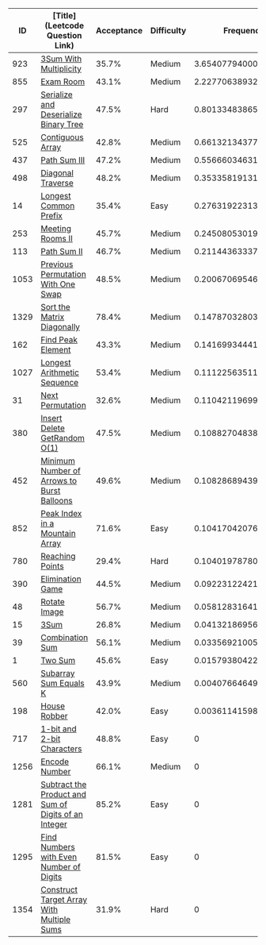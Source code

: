 |ID|[Title](Leetcode Question Link)|Acceptance|Difficulty|Frequency|
|----|-----|----|---|---|
|923|[3Sum With Multiplicity]( https://leetcode.com/problems/3sum-with-multiplicity)|35.7%|Medium|3.6540779400095724|
|855|[Exam Room]( https://leetcode.com/problems/exam-room)|43.1%|Medium|2.227706389329833|
|297|[Serialize and Deserialize Binary Tree]( https://leetcode.com/problems/serialize-and-deserialize-binary-tree)|47.5%|Hard|0.8013348386500929|
|525|[Contiguous Array]( https://leetcode.com/problems/contiguous-array)|42.8%|Medium|0.661321343774057|
|437|[Path Sum III]( https://leetcode.com/problems/path-sum-iii)|47.2%|Medium|0.5566603463186759|
|498|[Diagonal Traverse]( https://leetcode.com/problems/diagonal-traverse)|48.2%|Medium|0.3533581913127385|
|14|[Longest Common Prefix]( https://leetcode.com/problems/longest-common-prefix)|35.4%|Easy|0.276319223139963|
|253|[Meeting Rooms II]( https://leetcode.com/problems/meeting-rooms-ii)|45.7%|Medium|0.24508053019079523|
|113|[Path Sum II]( https://leetcode.com/problems/path-sum-ii)|46.7%|Medium|0.2114436333734406|
|1053|[Previous Permutation With One Swap]( https://leetcode.com/problems/previous-permutation-with-one-swap)|48.5%|Medium|0.20067069546215116|
|1329|[Sort the Matrix Diagonally]( https://leetcode.com/problems/sort-the-matrix-diagonally)|78.4%|Medium|0.14787032803970862|
|162|[Find Peak Element]( https://leetcode.com/problems/find-peak-element)|43.3%|Medium|0.14169934441669452|
|1027|[Longest Arithmetic Sequence]( https://leetcode.com/problems/longest-arithmetic-sequence)|53.4%|Medium|0.11122563511022437|
|31|[Next Permutation]( https://leetcode.com/problems/next-permutation)|32.6%|Medium|0.11042119699719148|
|380|[Insert Delete GetRandom O(1)]( https://leetcode.com/problems/insert-delete-getrandom-o1)|47.5%|Medium|0.1088270483839184|
|452|[Minimum Number of Arrows to Burst Balloons]( https://leetcode.com/problems/minimum-number-of-arrows-to-burst-balloons)|49.6%|Medium|0.10828689439229534|
|852|[Peak Index in a Mountain Array]( https://leetcode.com/problems/peak-index-in-a-mountain-array)|71.6%|Easy|0.10417042076751157|
|780|[Reaching Points]( https://leetcode.com/problems/reaching-points)|29.4%|Hard|0.1040197878075301|
|390|[Elimination Game]( https://leetcode.com/problems/elimination-game)|44.5%|Medium|0.0922312242160336|
|48|[Rotate Image]( https://leetcode.com/problems/rotate-image)|56.7%|Medium|0.058128316417041546|
|15|[3Sum]( https://leetcode.com/problems/3sum)|26.8%|Medium|0.04132186956190618|
|39|[Combination Sum]( https://leetcode.com/problems/combination-sum)|56.1%|Medium|0.033569210052752915|
|1|[Two Sum]( https://leetcode.com/problems/two-sum)|45.6%|Easy|0.01579380422752371|
|560|[Subarray Sum Equals K]( https://leetcode.com/problems/subarray-sum-equals-k)|43.9%|Medium|0.00407664649376343|
|198|[House Robber]( https://leetcode.com/problems/house-robber)|42.0%|Easy|0.003611415987216383|
|717|[1-bit and 2-bit Characters]( https://leetcode.com/problems/1-bit-and-2-bit-characters)|48.8%|Easy|0|
|1256|[Encode Number]( https://leetcode.com/problems/encode-number)|66.1%|Medium|0|
|1281|[Subtract the Product and Sum of Digits of an Integer]( https://leetcode.com/problems/subtract-the-product-and-sum-of-digits-of-an-integer)|85.2%|Easy|0|
|1295|[Find Numbers with Even Number of Digits]( https://leetcode.com/problems/find-numbers-with-even-number-of-digits)|81.5%|Easy|0|
|1354|[Construct Target Array With Multiple Sums]( https://leetcode.com/problems/construct-target-array-with-multiple-sums)|31.9%|Hard|0|

